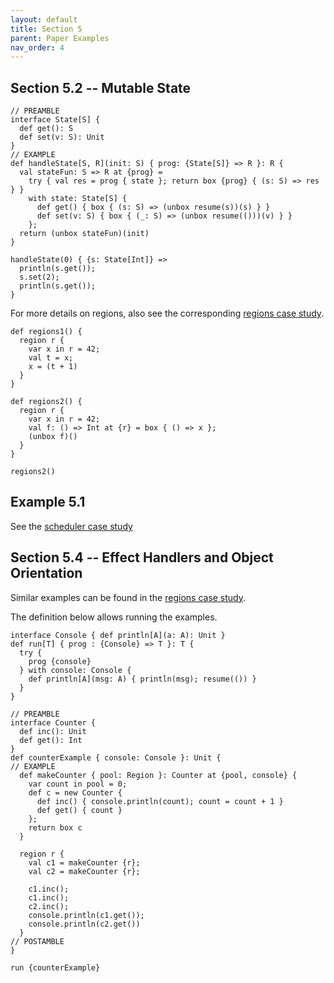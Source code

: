 ```yaml
---
layout: default
title: Section 5
parent: Paper Examples
nav_order: 4
---
```


## Section 5.2 -- Mutable State
```effekt
// PREAMBLE
interface State[S] {
  def get(): S
  def set(v: S): Unit
}
// EXAMPLE
def handleState[S, R](init: S) { prog: {State[S]} => R }: R {
  val stateFun: S => R at {prog} =
    try { val res = prog { state }; return box {prog} { (s: S) => res } }
    with state: State[S] {
      def get() { box { (s: S) => (unbox resume(s))(s) } }
      def set(v: S) { box { (_: S) => (unbox resume(()))(v) } }
    };
  return (unbox stateFun)(init)
}
```

```effekt:repl
handleState(0) { {s: State[Int]} =>
  println(s.get());
  s.set(2);
  println(s.get());
}
```

For more details on regions, also see the corresponding [regions case study](../casestudies/regions.html).
```effekt
def regions1() {
  region r {
    var x in r = 42;
    val t = x;
    x = (t + 1)
  }
}
```
```effekt
def regions2() {
  region r {
    var x in r = 42;
    val f: () => Int at {r} = box { () => x };
    (unbox f)()
  }
}
```
```effekt:repl
regions2()
```

## Example 5.1
See the [scheduler case study](../casestudies/scheduler.html)

## Section 5.4 -- Effect Handlers and Object Orientation
Similar examples can be found in the [regions case study](../casestudies/regions.html#regions).

The definition below allows running the examples.

```effekt
interface Console { def println[A](a: A): Unit }
def run[T] { prog : {Console} => T }: T {
  try {
    prog {console}
  } with console: Console {
    def println[A](msg: A) { println(msg); resume(()) }
  }
}
```


```effekt
// PREAMBLE
interface Counter {
  def inc(): Unit
  def get(): Int
}
def counterExample { console: Console }: Unit {
// EXAMPLE
  def makeCounter { pool: Region }: Counter at {pool, console} {
    var count in pool = 0;
    def c = new Counter {
      def inc() { console.println(count); count = count + 1 }
      def get() { count }
    };
    return box c
  }

  region r {
    val c1 = makeCounter {r};
    val c2 = makeCounter {r};

    c1.inc();
    c1.inc();
    c2.inc();
    console.println(c1.get());
    console.println(c2.get())
  }
// POSTAMBLE
}
```

```effekt:repl
run {counterExample}
```
